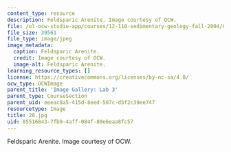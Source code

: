```yaml
---
content_type: resource
description: Feldsparic Arenite. Image courtesy of OCW.
file: /ol-ocw-studio-app/courses/12-110-sedimentary-geology-fall-2004/055168437fb94aff084f80e6eaa8fc57_20.jpg
file_size: 39561
file_type: image/jpeg
image_metadata:
  caption: Feldsparic Arenite.
  credit: Image courtesy of OCW.
  image-alt: Feldsparic Arenite.
learning_resource_types: []
license: https://creativecommons.org/licenses/by-nc-sa/4.0/
ocw_type: OCWImage
parent_title: 'Image Gallery: Lab 3'
parent_type: CourseSection
parent_uid: eeeac8a5-415d-8eed-507c-d5f2c39ee747
resourcetype: Image
title: 20.jpg
uid: 05516843-7fb9-4aff-084f-80e6eaa8fc57
---
```

Feldsparic Arenite. Image courtesy of OCW.